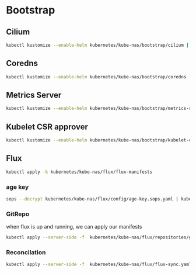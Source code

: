 # Bootstrap

## Cilium

```bash
kubectl kustomize --enable-helm kubernetes/kube-nas/bootstrap/cilium | kubectl apply -n kube-system -f -
```

## Coredns

```bash
kubectl kustomize --enable-helm kubernetes/kube-nas/bootstrap/coredns | kubectl apply -n kube-system -f -
```

## Metrics Server

```bash
kubectl kustomize --enable-helm kubernetes/kube-nas/bootstrap/metrics-server | kubectl apply -n kube-system -f -
```

## Kubelet CSR approver

```bash
kubectl kustomize --enable-helm kubernetes/kube-nas/bootstrap/kubelet-csr-approver | kubectl apply -n kube-system -f -
```

## Flux

```bash
kubectl apply -k kubernetes/kube-nas/flux/flux-manifests
```

### age key

```bash
sops --decrypt kubernetes/kube-nas/flux/config/age-key.sops.yaml | kubectl apply -f -
```

### GitRepo

when flux is up and running, we can apply our manifests

```bash
kubectl apply --server-side -f  kubernetes/kube-nas/flux/repositories/git/home-ops.yaml
```

### Reconcilation

```bash
kubectl apply --server-side -f  kubernetes/kube-nas/flux/flux-sync.yaml
```
